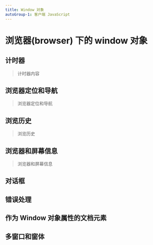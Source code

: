 ```yaml
---
title: Window 对象
autoGroup-1: 客户端 JavaScript
---
```

# 浏览器(browser) 下的 window 对象
## 计时器
> 计时器内容
## 浏览器定位和导航
> 浏览器定位和导航
## 浏览历史
> 浏览历史
## 浏览器和屏幕信息
> 浏览器和屏幕信息
## 对话框

## 错误处理

## 作为 Window 对象属性的文档元素

## 多窗口和窗体